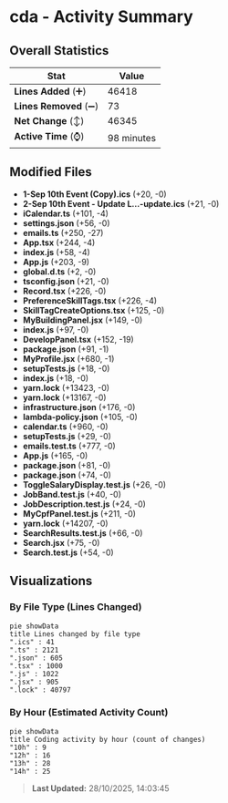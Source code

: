 # cda - Activity Summary 

## Overall Statistics

| Stat                   | Value                                                             |
| ---------------------- | ----------------------------------------------------------------- |
| **Lines Added** (➕)   | 46418                                          |
| **Lines Removed** (➖) | 73                                        |
| **Net Change** (↕)    | 46345                |
| **Active Time** (⌚)   | 98 minutes |


## Modified Files
- **1-Sep 10th Event (Copy).ics** (+20, -0)
- **2-Sep 10th Event - Update L…-update.ics** (+21, -0)
- **iCalendar.ts** (+101, -4)
- **settings.json** (+56, -0)
- **emails.ts** (+250, -27)
- **App.tsx** (+244, -4)
- **index.js** (+58, -4)
- **App.js** (+203, -9)
- **global.d.ts** (+2, -0)
- **tsconfig.json** (+21, -0)
- **Record.tsx** (+226, -0)
- **PreferenceSkillTags.tsx** (+226, -4)
- **SkillTagCreateOptions.tsx** (+125, -0)
- **MyBuildingPanel.jsx** (+149, -0)
- **index.js** (+97, -0)
- **DevelopPanel.tsx** (+152, -19)
- **package.json** (+91, -1)
- **MyProfile.jsx** (+680, -1)
- **setupTests.js** (+18, -0)
- **index.js** (+18, -0)
- **yarn.lock** (+13423, -0)
- **yarn.lock** (+13167, -0)
- **infrastructure.json** (+176, -0)
- **lambda-policy.json** (+105, -0)
- **calendar.ts** (+960, -0)
- **setupTests.js** (+29, -0)
- **emails.test.ts** (+777, -0)
- **App.js** (+165, -0)
- **package.json** (+81, -0)
- **package.json** (+74, -0)
- **ToggleSalaryDisplay.test.js** (+26, -0)
- **JobBand.test.js** (+40, -0)
- **JobDescription.test.js** (+24, -0)
- **MyCpfPanel.test.js** (+211, -0)
- **yarn.lock** (+14207, -0)
- **SearchResults.test.js** (+66, -0)
- **Search.jsx** (+75, -0)
- **Search.test.js** (+54, -0)

## Visualizations

### By File Type (Lines Changed)

```mermaid
pie showData
title Lines changed by file type
".ics" : 41
".ts" : 2121
".json" : 605
".tsx" : 1000
".js" : 1022
".jsx" : 905
".lock" : 40797
```

### By Hour (Estimated Activity Count)

```mermaid
pie showData
title Coding activity by hour (count of changes)
"10h" : 9
"12h" : 16
"13h" : 28
"14h" : 25
```


> **Last Updated:** 28/10/2025, 14:03:45